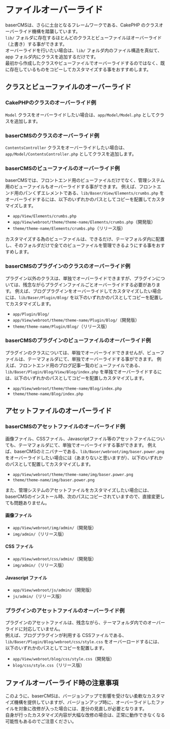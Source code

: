 # ファイルオーバーライド

baserCMSは、さらに土台となるフレームワークである、CakePHP のクラスオーバーライド機構を踏襲しています。  
`lib/` フォルダに存在するほとんどのクラスとビューファイルはオーバーライド（上書き）する事ができます。  
オーバーライドを行いたい場合は、`lib/` フォルダ内のファイル構造を真似て、app フォルダ内にクラスを追加するだけです。  
最初から作成したクラスやビューファイルでオーバーライドするのではなく、既に存在しているものをコピーしてカスタマイズする事をおすすめします。

## クラスとビューファイルのオーバーライド

### CakePHPのクラスのオーバーライド例

`Model` クラスをオーバーライドしたい場合は、`app/Model/Model.php` としてクラスを追加します。

### baserCMSのクラスのオーバーライド例

`ContentsController` クラスをオーバーライドしたい場合は、`app/Model/ContentsController.php` としてクラスを追加します。

### baserCMSのビューファイルのオーバーライド例

baserCMSでは、フロントエンド用のビューファイルだけでなく、管理システム用のビューファイルもオーバーライドする事ができます。
例えば、フロントエンド用のパンくずエレメントである、`lib/Baser/View/Elements/crumbs.php` をオーバーライドするには、以下のいずれかのパスとしてコピーを配置してカスタマイズします。

* `app/View/Elements/crumbs.php`
* `app/View/webroot/theme/theme-name/Elements/crumbs.php`（開発版）
* `theme/theme-name/Elements/crumbs.php`（リリース版）

カスタマイズする為のビューファイルは、できるだけ、テーマフォルダ内に配置し、そのフォルダだけで全てのビューファイルを管理できるようにする事をおすすめします。

### baserCMSのプラグインのクラスのオーバーライド例

プラグイン以外のクラスは、単独でオーバーライドできますが、プラグインについては、残念ながらプラグインファイルごとオーバーライドする必要があります。
例えば、ブログプラグインをオーバーライドしてカスタマイズしたい場合には、`lib/Baser/Plugin/Blog/` を以下のいずれかのパスとしてコピーを配置してカスタマイズします。

* `app/Plugin/Blog/`
* `app/View/webroot/theme/theme-name/Plugin/Blog/`（開発版）
* `theme/theme-name/Plugin/Blog/`（リリース版）

### baserCMSのプラグインのビューファイルのオーバーライド例

プラグインのクラスについては、単独でオーバーライドできませんが、ビューファイルは、テーマフォルダにて、単独でオーバーライドする事ができます。
例えば、フロントエンド用のブログ記事一覧のビューファイルである、`lib/Baser/Plugin/Blog/View/Blog/index.php` を単独でオーバーライドするには、以下のいずれかのパスとしてコピーを配置しカスタマイズします。

* `app/View/webroot/theme/theme-name/Blog/index.php`
* `theme/theme-name/Blog/index.php`

## アセットファイルのオーバーライド

### baserCMSのアセットファイルのオーバーライド例

画像ファイル、CSSファイル、Javascriptファイル等のアセットファイルについても、テーマフォルダにて、単独でオーバーライドする事ができます。
例えば、baserCMSのミニバナーである、`lib/Baser/webroot/img/baser.power.png` をオーバーライドしたい場合には（あまりないと思いますが）、以下のいずれかのパスとして配置してカスタマイズします。

* `app/View/webroot/theme/theme-name/img/baser.power.png`
* `theme/theme-name/img/baser.power.png`

また、管理システムのアセットファイルをカスタマイズしたい場合には、baserCMSのインストール時、次のパスにコピーされていますので、直接変更しても問題ありません。

#### 画像ファイル

* `app/View/webroot/img/admin/`（開発版）
* `img/admin/`（リリース版）

#### CSS ファイル

* `app/View/webroot/css/admin/`（開発版）
* `img/admin/`（リリース版）

#### Javascript ファイル

* `app/View/webroot/js/admin/`（開発版）
* `js/admin/`（リリース版）

### プラグインのアセットファイルのオーバーライド例

プラグインのアセットファイルは、残念ながら、テーマフォルダ内でのオーバーライドに対応していません。  
例えば、ブログプラグインが利用する CSSファイルである、`lib/Baser/Plugin/Blog/webroot/css/style.css` をオーバーロードするには、以下のいずれかのパスとしてコピーを配置します。

* `app/View/webroot/blog/css/style.css`（開発版）
* `blog/css/style.css`（リリース版）

## ファイルオーバーライド時の注意事項

このように、baserCMSは、バージョンアップで影響を受けない柔軟なカスタマイズ機構を提供していますが、バージョンアップ時に、オーバーライドしたファイルを対象に改修が入った場合には、差分の見直しが必要となります。  
自身が行ったカスタマイズ内容が大幅な改修の場合は、正常に動作できなくなる可能性もあるのでご注意ください。


